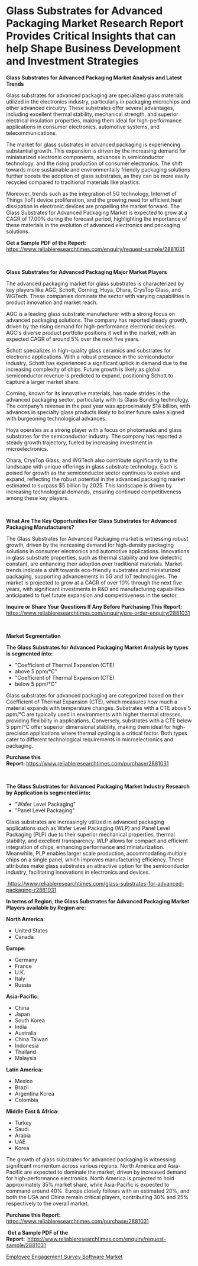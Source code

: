 <p><h1>Glass Substrates for Advanced Packaging Market Research Report Provides Critical Insights that can help Shape Business Development and Investment Strategies</h1></p><p><strong>Glass Substrates for Advanced Packaging Market Analysis and Latest Trends</strong></p>
<p><p>Glass substrates for advanced packaging are specialized glass materials utilized in the electronics industry, particularly in packaging microchips and other advanced circuitry. These substrates offer several advantages, including excellent thermal stability, mechanical strength, and superior electrical insulation properties, making them ideal for high-performance applications in consumer electronics, automotive systems, and telecommunications.</p><p>The market for glass substrates in advanced packaging is experiencing substantial growth. This expansion is driven by the increasing demand for miniaturized electronic components, advances in semiconductor technology, and the rising production of consumer electronics. The shift towards more sustainable and environmentally friendly packaging solutions further boosts the adoption of glass substrates, as they can be more easily recycled compared to traditional materials like plastics.</p><p>Moreover, trends such as the integration of 5G technology, Internet of Things (IoT) device proliferation, and the growing need for efficient heat dissipation in electronic devices are propelling the market forward. The Glass Substrates for Advanced Packaging Market is expected to grow at a CAGR of 17.00% during the forecast period, highlighting the importance of these materials in the evolution of advanced electronics and packaging solutions.</p></p>
<p><strong>Get a Sample PDF of the Report:&nbsp;</strong> <a href="https://www.reliableresearchtimes.com/enquiry/request-sample/2881031?utm_campaign=2733&utm_medium=2&utm_source=Github&utm_content=ia&utm_term=12032025&utm_id=glass-substrates-for-advanced-packaging">https://www.reliableresearchtimes.com/enquiry/request-sample/2881031</a></p>
<p>&nbsp;</p>
<p><strong>Glass Substrates for Advanced Packaging Major Market Players</strong></p>
<p><p>The advanced packaging market for glass substrates is characterized by key players like AGC, Schott, Corning, Hoya, Ohara, CrysTop Glass, and WGTech. These companies dominate the sector with varying capabilities in product innovation and market reach.</p><p>AGC is a leading glass substrate manufacturer with a strong focus on advanced packaging solutions. The company has reported steady growth, driven by the rising demand for high-performance electronic devices. AGC's diverse product portfolio positions it well in the market, with an expected CAGR of around 5% over the next five years.</p><p>Schott specializes in high-quality glass ceramics and substrates for electronic applications. With a robust presence in the semiconductor industry, Schott has experienced a significant uptick in demand due to the increasing complexity of chips. Future growth is likely as global semiconductor revenue is predicted to expand, positioning Schott to capture a larger market share.</p><p>Corning, known for its innovative materials, has made strides in the advanced packaging sector, particularly with its Glass Bonding technology. The company’s revenue in the past year was approximately $14 billion, with advances in specialty glass products likely to bolster future sales aligned with burgeoning technological advances.</p><p>Hoya operates as a strong player with a focus on photomasks and glass substrates for the semiconductor industry. The company has reported a steady growth trajectory, fueled by increasing investment in microelectronics. </p><p>Ohara, CrysTop Glass, and WGTech also contribute significantly to the landscape with unique offerings in glass substrate technology. Each is poised for growth as the semiconductor sector continues to evolve and expand, reflecting the robust potential in the advanced packaging market estimated to surpass $5 billion by 2025. This landscape is driven by increasing technological demands, ensuring continued competitiveness among these key players.</p></p>
<p>&nbsp;</p>
<p><strong>What Are The Key Opportunities For Glass Substrates for Advanced Packaging Manufacturers?</strong></p>
<p><p>The Glass Substrates for Advanced Packaging market is witnessing robust growth, driven by the increasing demand for high-density packaging solutions in consumer electronics and automotive applications. Innovations in glass substrate properties, such as thermal stability and low dielectric constant, are enhancing their adoption over traditional materials. Market trends indicate a shift towards eco-friendly substrates and miniaturized packaging, supporting advancements in 5G and IoT technologies. The market is projected to grow at a CAGR of over 10% through the next five years, with significant investments in R&D and manufacturing capabilities anticipated to fuel future expansion and competitiveness in the sector.</p></p>
<p><strong>Inquire or Share Your Questions If Any Before Purchasing This Report:</strong> <a href="https://www.reliableresearchtimes.com/enquiry/pre-order-enquiry/2881031?utm_campaign=2733&utm_medium=2&utm_source=Github&utm_content=ia&utm_term=12032025&utm_id=glass-substrates-for-advanced-packaging">https://www.reliableresearchtimes.com/enquiry/pre-order-enquiry/2881031</a></p>
<p>&nbsp;</p>
<p><strong>Market Segmentation</strong></p>
<p><strong>The Glass Substrates for Advanced Packaging Market Analysis by types is segmented into:</strong></p>
<p><ul><li>"Coefficient of Thermal Expansion (CTE)</li><li>above 5 ppm/°C"</li><li>"Coefficient of Thermal Expansion (CTE)</li><li>below 5 ppm/°C"</li></ul></p>
<p><p>Glass substrates for advanced packaging are categorized based on their Coefficient of Thermal Expansion (CTE), which measures how much a material expands with temperature changes. Substrates with a CTE above 5 ppm/°C are typically used in environments with higher thermal stresses, providing flexibility in applications. Conversely, substrates with a CTE below 5 ppm/°C offer superior dimensional stability, making them ideal for high-precision applications where thermal cycling is a critical factor. Both types cater to different technological requirements in microelectronics and packaging.</p></p>
<p><strong>Purchase this Report:&nbsp;</strong><a href="https://www.reliableresearchtimes.com/purchase/2881031?utm_campaign=2733&utm_medium=2&utm_source=Github&utm_content=ia&utm_term=12032025&utm_id=glass-substrates-for-advanced-packaging">https://www.reliableresearchtimes.com/purchase/2881031</a></p>
<p>&nbsp;</p>
<p><strong>The Glass Substrates for Advanced Packaging Market Industry Research by Application is segmented into:</strong></p>
<p><ul><li>"Wafer Level Packaging"</li><li>"Panel Level Packaging"</li></ul></p>
<p><p>Glass substrates are increasingly utilized in advanced packaging applications such as Wafer Level Packaging (WLP) and Panel Level Packaging (PLP) due to their superior mechanical properties, thermal stability, and excellent transparency. WLP allows for compact and efficient integration of chips, enhancing performance and miniaturization. Meanwhile, PLP enables larger scale production, accommodating multiple chips on a single panel, which improves manufacturing efficiency. These attributes make glass substrates an attractive option for the semiconductor industry, facilitating innovations in electronics and devices.</p></p>
<p><a href="https://www.reliableresearchtimes.com/glass-substrates-for-advanced-packaging-r2881031?utm_campaign=2733&utm_medium=2&utm_source=Github&utm_content=ia&utm_term=12032025&utm_id=glass-substrates-for-advanced-packaging">&nbsp;https://www.reliableresearchtimes.com/glass-substrates-for-advanced-packaging-r2881031</a></p>
<p><strong>In terms of Region, the Glass Substrates for Advanced Packaging Market Players available by Region are:</strong></p>
<p>
    <p> <strong> North America: </strong>
        <ul>
            <li>United States</li>
            <li>Canada</li>
        </ul>
        </p> 
    <p> <strong> Europe: </strong>
        <ul>
            <li>Germany</li>
            <li>France</li>
            <li>U.K.</li>
            <li>Italy</li>
            <li>Russia</li>
        </ul>
        </p> 
    <p> <strong> Asia-Pacific: </strong>
        <ul>
            <li>China</li>
            <li>Japan</li>
            <li>South Korea</li>
            <li>India</li>
            <li>Australia</li>
            <li>China Taiwan</li>
            <li>Indonesia</li>
            <li>Thailand</li>
            <li>Malaysia</li>
        </ul>
        </p> 
    <p> <strong> Latin America: </strong>
        <ul>
            <li>Mexico</li>
            <li>Brazil</li>
            <li>Argentina Korea</li>
            <li>Colombia</li>
        </ul>
        </p> 
    <p> <strong> Middle East & Africa: </strong>
        <ul>
            <li>Turkey</li>
            <li>Saudi</li>
            <li>Arabia</li>
            <li>UAE</li>
            <li>Korea</li>
        </ul>
    </p>
    </p>
<p><p>The growth of glass substrates for advanced packaging is witnessing significant momentum across various regions. North America and Asia-Pacific are expected to dominate the market, driven by increased demand for high-performance electronics. North America is projected to hold approximately 35% market share, while Asia-Pacific is expected to command around 40%. Europe closely follows with an estimated 20%, and both the USA and China remain critical players, contributing 30% and 25% respectively to the overall market.</p></p>
<p><strong>Purchase this Report: </strong><a href="https://www.reliableresearchtimes.com/purchase/2881031?utm_campaign=2733&utm_medium=2&utm_source=Github&utm_content=ia&utm_term=12032025&utm_id=glass-substrates-for-advanced-packaging">https://www.reliableresearchtimes.com/purchase/2881031</a></p>
<p>&nbsp;<strong>Get a Sample PDF of the Report:&nbsp;&nbsp;</strong><a href="https://www.reliableresearchtimes.com/enquiry/request-sample/2881031?utm_campaign=2733&utm_medium=2&utm_source=Github&utm_content=ia&utm_term=12032025&utm_id=glass-substrates-for-advanced-packaging">https://www.reliableresearchtimes.com/enquiry/request-sample/2881031</a></p>
<p><strong></strong></p>
<p><p><a href="https://github.com/rodinayygacklezi/Market-Research-Report-List-1/blob/main/employee-engagement-survey-software-market.md?utm_campaign=2733&utm_medium=2&utm_source=Github&utm_content=ia&utm_term=12032025&utm_id=glass-substrates-for-advanced-packaging">Employee Engagement Survey Software Market</a></p></p>
